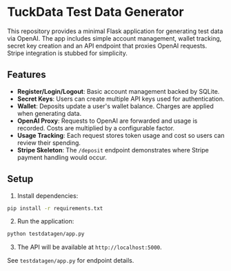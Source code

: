 # TuckData Test Data Generator

This repository provides a minimal Flask application for generating test data via OpenAI. The app includes simple account management, wallet tracking, secret key creation and an API endpoint that proxies OpenAI requests. Stripe integration is stubbed for simplicity.

## Features

- **Register/Login/Logout**: Basic account management backed by SQLite.
- **Secret Keys**: Users can create multiple API keys used for authentication.
- **Wallet**: Deposits update a user's wallet balance. Charges are applied when generating data.
- **OpenAI Proxy**: Requests to OpenAI are forwarded and usage is recorded. Costs are multiplied by a configurable factor.
- **Usage Tracking**: Each request stores token usage and cost so users can review their spending.
- **Stripe Skeleton**: The `/deposit` endpoint demonstrates where Stripe payment handling would occur.

## Setup

1. Install dependencies:

```bash
pip install -r requirements.txt
```

2. Run the application:

```bash
python testdatagen/app.py
```

3. The API will be available at `http://localhost:5000`.

See `testdatagen/app.py` for endpoint details.

